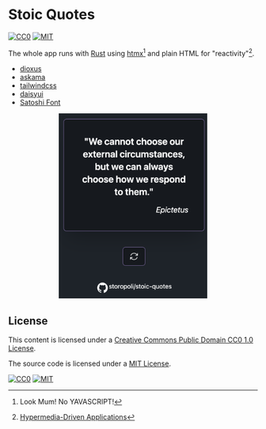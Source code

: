 # Stoic Quotes

[![CC0](https://img.shields.io/badge/License-CC0-lightgrey.svg)](https://creativecommons.org/publicdomain/zero/1.0/)
[![MIT](https://img.shields.io/badge/License-MIT-lightgrey.svg)](https://opensource.org/license/mit/)

The whole app runs with [Rust](https://rust-lang.org) using
[htmx](https://htmx.org)[^yavascript] and plain HTML for "reactivity"[^note].

- [dioxus](https://dioxuslabs.com)
- [askama](https://djc.github.io/askama/)
- [tailwindcss](https://tailwindcss.com/)
- [daisyui](https://daisyui.com)
- [Satoshi Font](https://www.fontshare.com/fonts/satoshi)

<!-- markdownlint-disable MD033 -->
<div align="center">
    <img src="screenshot.png" alt="Description" width="300"/>
</div>
<!-- markdownlint-enable MD033 -->

## License

This content is licensed under a
[Creative Commons Public Domain CC0 1.0 License](https://creativecommons.org/publicdomain/zero/1.0/).

The source code is licensed under a
[MIT License](https://opensource.org/license/mit/).

[![CC0](https://licensebuttons.net/l/zero/1.0/88x31.png)](https://creativecommons.org/publicdomain/zero/1.0/)
[![MIT](https://upload.wikimedia.org/wikipedia/commons/f/f8/License_icon-mit-88x31-2.svg)](https://opensource.org/license/mit/)

[^yavascript]: Look Mum! No YAVASCRIPT!
[^note]: [Hypermedia-Driven Applications](https://htmx.org/essays/hypermedia-driven-applications/)
